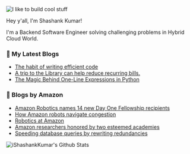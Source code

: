 ![I like to build cool stuff](https://res.cloudinary.com/dt8g3rhcy/image/upload/v1595929574/i_like_to_build_cool_shit._1_nzbwjh.png)

Hey y'all, I'm Shashank Kumar! 

I'm a Backend Software Engineer solving challenging problems in Hybrid Cloud World.

### 📕 My Latest Blogs
<!-- BLOG-POST-LIST:START -->
- [The habit of writing efficient code](https://medium.com/@ishashankkumar/the-habit-of-writing-efficient-code-153b05f04269?source=rss-d24dda280d5f------2)
- [A trip to the Library can help reduce recurring bills.](https://medium.com/swlh/a-trip-to-the-library-can-help-reduce-recurring-bills-23bca495cdf5?source=rss-d24dda280d5f------2)
- [The Magic Behind One-Line Expressions in Python](https://medium.com/swlh/the-magic-behind-one-line-expressions-in-python-816c10180c5c?source=rss-d24dda280d5f------2)
<!-- BLOG-POST-LIST:END -->

### 📕 Blogs by Amazon
<!-- AMAZON-BLOG-POST-LIST:START -->
- [Amazon Robotics names 14 new Day One Fellowship recipients](https://www.amazon.science/academic-engagements/amazon-robotics-expands-day-one-fellowship-program-and-selects-14-recipients-for-2022)
- [How Amazon robots navigate congestion](https://www.amazon.science/latest-news/how-amazon-robots-navigate-congestion)
- [Robotics at Amazon](https://www.amazon.science/blog/icra-2022-robotics-at-amazon)
- [Amazon researchers honored by two esteemed academies](https://www.amazon.science/latest-news/amazon-researchers-honored-by-two-esteemed-academies)
- [Speeding database queries by rewriting redundancies](https://www.amazon.science/blog/speeding-database-queries-by-rewriting-redundancies)
<!-- AMAZON-BLOG-POST-LIST:END -->



<img align="center" alt="iShashankKumar's Github Stats" src="https://github-readme-stats.vercel.app/api?username=ishashankkumar&show_icons=true&hide_border=true" />

